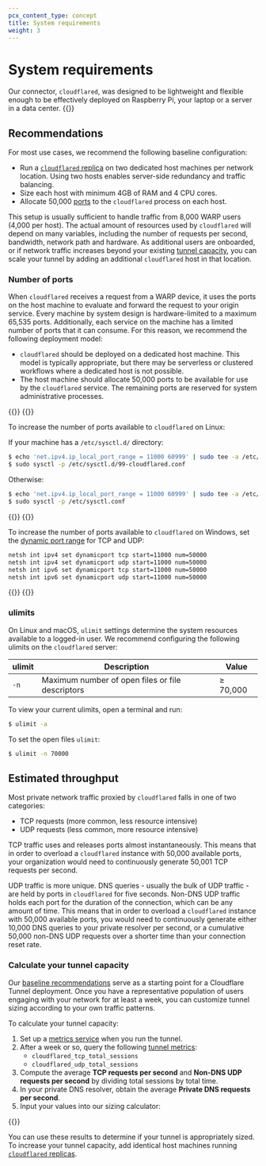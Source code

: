 ```yaml
---
pcx_content_type: concept
title: System requirements
weight: 3
---
```


# System requirements

Our connector, `cloudflared`, was designed to be lightweight and flexible enough to be effectively deployed on Raspberry Pi, your laptop or a server in a data center.
{{<render file="tunnel/_tunnel-capacity-intro.md" productFolder="cloudflare-one">}}

## Recommendations

For most use cases, we recommend the following baseline configuration:
- Run a [`cloudflared` replica](/cloudflare-one/connections/connect-networks/deploy-tunnels/deploy-cloudflared-replicas/#cloudflared-replicas) on two dedicated host machines per network location. Using two hosts enables server-side redundancy and traffic balancing.
- Size each host with minimum 4GB of RAM and 4 CPU cores.
- Allocate 50,000 [ports](#number-of-ports) to the `cloudflared` process on each host.

This setup is usually sufficient to handle traffic from 8,000 WARP users (4,000 per host). The actual amount of resources used by `cloudflared` will depend on many variables, including the number of requests per second, bandwidth, network path and hardware. As additional users are onboarded, or if network traffic increases beyond your existing [tunnel capacity](#estimated-throughput), you can scale your tunnel by adding an additional `cloudflared` host in that location.

### Number of ports

When `cloudflared` receives a request from a WARP device, it uses the ports on the host machine to evaluate and forward the request to your origin service. Every machine by system design is hardware-limited to a maximum 65,535 ports. Additionally, each service on the machine has a limited number of ports that it can consume. For this reason, we recommend the following deployment model:

- `cloudflared` should be deployed on a dedicated host machine. This model is typically appropriate, but there may be serverless or clustered workflows where a dedicated host is not possible.
- The host machine should allocate 50,000 ports to be available for use by the `cloudflared` service. The remaining ports are reserved for system administrative processes.

{{<tabs labels="Linux | Windows">}}
{{<tab label="linux" no-code="true">}}

To increase the number of ports available to `cloudflared` on Linux:

If your machine has a `/etc/sysctl.d/` directory:

```sh
$ echo 'net.ipv4.ip_local_port_range = 11000 60999' | sudo tee -a /etc/sysctl.d/99-cloudflared.conf
$ sudo sysctl -p /etc/sysctl.d/99-cloudflared.conf
```

Otherwise:

```sh
$ echo 'net.ipv4.ip_local_port_range = 11000 60999' | sudo tee -a /etc/sysctl.conf
$ sudo sysctl -p /etc/sysctl.conf
```

{{</tab>}}
{{<tab label="windows" no-code="true">}}

To increase the number of ports available to `cloudflared` on  Windows, set the [dynamic port range](https://learn.microsoft.com/en-us/troubleshoot/windows-client/networking/tcp-ip-port-exhaustion-troubleshooting) for TCP and UDP:

```txt
netsh int ipv4 set dynamicport tcp start=11000 num=50000
netsh int ipv4 set dynamicport udp start=11000 num=50000
netsh int ipv6 set dynamicport tcp start=11000 num=50000
netsh int ipv6 set dynamicport udp start=11000 num=50000
```

{{</tab>}}
{{</tabs>}}

### ulimits

On Linux and macOS, `ulimit` settings determine the system resources available to a logged-in user. We recommend configuring the following ulimits on the `cloudflared` server:

| ulimit | Description | Value |
| -------| ----------- | ----------------- |
| `-n`   | Maximum number of open files or file descriptors | ≥ 70,000 |

To view your current ulimits, open a terminal and run:
```sh
$ ulimit -a
```

To set the open files `ulimit`:
```sh
$ ulimit -n 70000
```

## Estimated throughput

Most private network traffic proxied by `cloudflared` falls in one of two categories:

- TCP requests (more common, less resource intensive)
- UDP requests (less common, more resource intensive)

TCP traffic uses and releases ports almost instantaneously. This means that in order to overload a `cloudflared` instance with 50,000 available ports, your organization would need to continuously generate 50,001 TCP requests per second.

UDP traffic is more unique. DNS queries - usually the bulk of UDP traffic - are held by ports in `cloudflared` for five seconds. Non-DNS UDP traffic holds each port for the duration of the connection, which can be any amount of time. This means that in order to overload a `cloudflared` instance with 50,000 available ports, you would need to continuously generate either 10,000 DNS queries to your private resolver per second, or a cumulative 50,000 non-DNS UDP requests over a shorter time than your connection reset rate.

### Calculate your tunnel capacity

Our [baseline recommendations](#recommendations) serve as a starting point for a Cloudflare Tunnel deployment. Once you have a representative population of users engaging with your network for at least a week, you can customize tunnel sizing according to your own traffic patterns.

To calculate your tunnel capacity:

1. Set up a [metrics service](/cloudflare-one/tutorials/grafana/) when you run the tunnel.
2. After a week or so, query the following [tunnel metrics](/cloudflare-one/connections/connect-networks/monitor-tunnels/metrics/#cloudflared-metrics):
    - `cloudflared_tcp_total_sessions`
    - `cloudflared_udp_total_sessions`
3. Compute the average **TCP requests per second** and **Non-DNS UDP requests per second** by dividing total sessions by total time.
4. In your private DNS resolver, obtain the average **Private DNS requests per second**.
5. Input your values into our sizing calculator:

{{<calculation file="tunnel-capacity">}}

You can use these results to determine if your tunnel is appropriately sized. To increase your tunnel capacity, add identical host machines running [`cloudflared` replicas](/cloudflare-one/connections/connect-networks/deploy-tunnels/deploy-cloudflared-replicas/#cloudflared-replicas).
